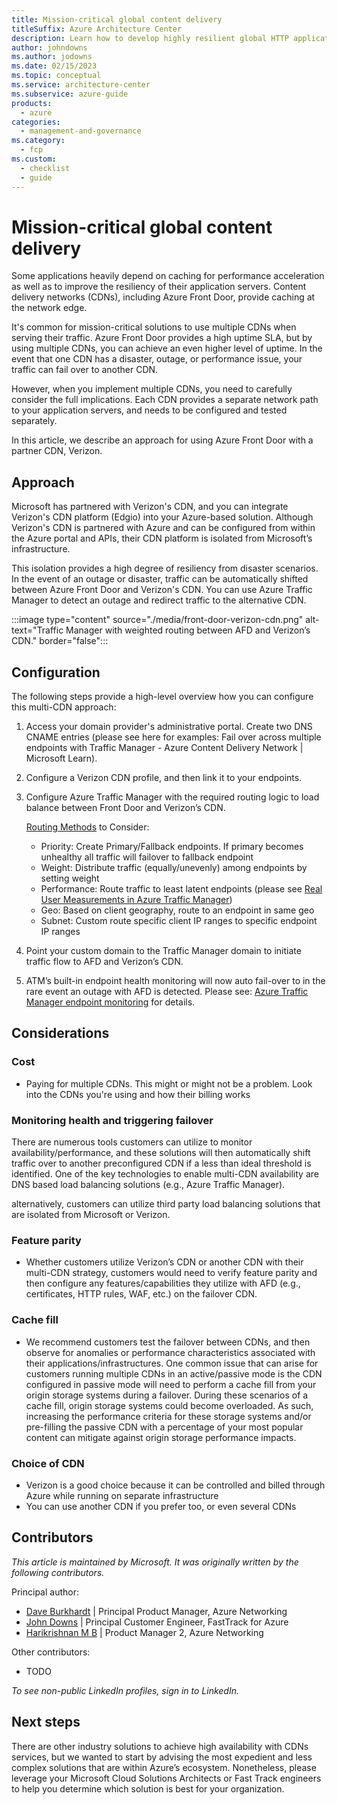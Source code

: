 ```yaml
---
title: Mission-critical global content delivery
titleSuffix: Azure Architecture Center
description: Learn how to develop highly resilient global HTTP applications when your focus is on content delivery and caching.
author: johndowns
ms.author: jodowns
ms.date: 02/15/2023
ms.topic: conceptual
ms.service: architecture-center
ms.subservice: azure-guide
products:
  - azure
categories:
  - management-and-governance
ms.category:
  - fcp
ms.custom:
  - checklist
  - guide
---
```


# Mission-critical global content delivery

Some applications heavily depend on caching for performance acceleration as well as to improve the resiliency of their application servers. Content delivery networks (CDNs), including Azure Front Door, provide caching at the network edge.

It's common for mission-critical solutions to use multiple CDNs when serving their traffic. Azure Front Door provides a high uptime SLA, but by using multiple CDNs, you can achieve an even higher level of uptime. In the event that one CDN has a disaster, outage, or performance issue, your traffic can fail over to another CDN.

However, when you implement multiple CDNs, you need to carefully consider the full implications. Each CDN provides a separate network path to your application servers, and needs to be configured and tested separately.

In this article, we describe an approach for using Azure Front Door with a partner CDN, Verizon.

## Approach

Microsoft has partnered with Verizon's CDN, and you can integrate Verizon's CDN platform (Edgio) into your Azure-based solution. Although Verizon's CDN is partnered with Azure and can be configured from within the Azure portal and APIs, their CDN platform is isolated from Microsoft’s infrastructure.

This isolation provides a high degree of resiliency from disaster scenarios. In the event of an outage or disaster, traffic can be automatically shifted between Azure Front Door and Verizon's CDN. You can use Azure Traffic Manager to detect an outage and redirect traffic to the alternative CDN.

:::image type="content" source="./media/front-door-verizon-cdn.png" alt-text="Traffic Manager with weighted routing between AFD and Verizon’s CDN." border="false":::

<!-- TODO here down -->

## Configuration

The following steps provide a high-level overview how you can configure this multi-CDN approach:

1. Access your domain provider's administrative portal. Create two DNS CNAME entries (please see here for examples: Fail over across multiple endpoints with Traffic Manager - Azure Content Delivery Network | Microsoft Learn).
1. Configure a Verizon CDN profile, and then link it to your endpoints.
1. Configure Azure Traffic Manager with the required routing logic to load balance between Front Door and Verizon’s CDN.

   [Routing Methods](/azure/traffic-manager/traffic-manager-routing-methods) to Consider:
   - Priority: Create Primary/Fallback endpoints. If primary becomes unhealthy all traffic will failover to fallback endpoint
   - Weight: Distribute traffic (equally/unevenly) among endpoints by setting weight
   - Performance: Route traffic to least latent endpoints (please see [Real User Measurements in Azure Traffic Manager](/traffic-manager/traffic-manager-rum-overview))
   - Geo: Based on client geography, route to an endpoint in same geo
   - Subnet: Custom route specific client IP ranges to specific endpoint IP ranges
1. Point your custom domain to the Traffic Manager domain to initiate traffic flow to AFD and Verizon’s CDN.
1. ATM’s built-in endpoint health monitoring will now auto fail-over to in the rare event an outage with AFD is detected. Please see: [Azure Traffic Manager endpoint monitoring](/traffic-manager/traffic-manager-monitoring) for details.

## Considerations

### Cost

- Paying for multiple CDNs. This might or might not be a problem. Look into the CDNs you're using and how their billing works

### Monitoring health and triggering failover

There are numerous tools customers can utilize to monitor availability/performance, and these solutions will then automatically shift traffic over to another preconfigured CDN if a less than ideal threshold is identified. One of the key technologies to enable multi-CDN availability are DNS based load balancing solutions (e.g., Azure Traffic Manager).

 alternatively, customers can utilize third party load balancing solutions that are isolated from Microsoft or Verizon. 

### Feature parity

- Whether customers utilize Verizon’s CDN or another CDN with their multi-CDN strategy, customers would need to verify feature parity and then configure any features/capabilities they utilize with AFD (e.g., certificates, HTTP rules, WAF, etc.) on the failover CDN.

### Cache fill

- We recommend customers test the failover between CDNs, and then observe for anomalies or performance characteristics associated with their applications/infrastructures. One common issue that can arise for customers running multiple CDNs in an active/passive mode is the CDN configured in passive mode will need to perform a cache fill from your origin storage systems during a failover. During these scenarios of a cache fill, origin storage systems could become overloaded. As such, increasing the performance criteria for these storage systems and/or pre-filling the passive CDN with a percentage of your most popular content can mitigate against origin storage performance impacts.

### Choice of CDN

- Verizon is a good choice because it can be controlled and billed through Azure while running on separate infrastructure
- You can use another CDN if you prefer too, or even several CDNs

## Contributors

*This article is maintained by Microsoft. It was originally written by the following contributors.*

Principal author:

 * [Dave Burkhardt](https://linkedin.com/in/david-burkhardt-13b79b3) | Principal Product Manager, Azure Networking
 * [John Downs](https://linkedin.com/in/john-downs) | Principal Customer Engineer, FastTrack for Azure
 * [Harikrishnan M B](https://linkedin.com/in/harikrishnanmb/) | Product Manager 2, Azure Networking

Other contributors:

 * TODO

*To see non-public LinkedIn profiles, sign in to LinkedIn.*

## Next steps

There are other industry solutions to achieve high availability with CDNs services, but we wanted to start by advising the most expedient and less complex solutions that are within Azure’s ecosystem. Nonetheless, please leverage your Microsoft Cloud Solutions Architects or Fast Track engineers to help you determine which solution is best for your organization.
